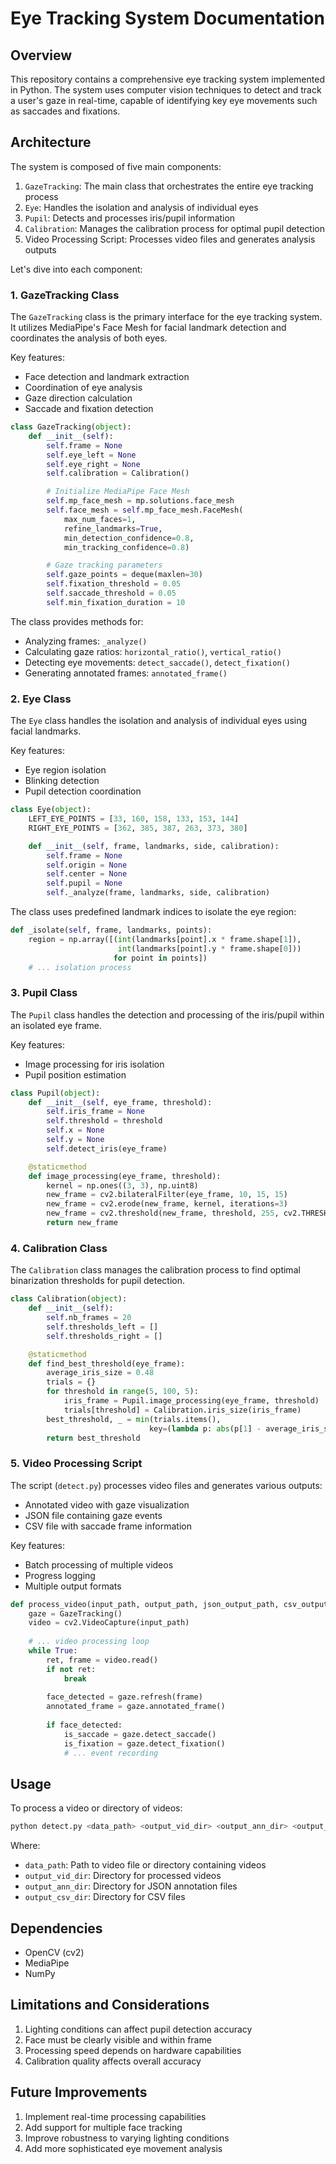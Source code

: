 # Eye Tracking System Documentation

## Overview
This repository contains a comprehensive eye tracking system implemented in Python. The system uses computer vision techniques to detect and track a user's gaze in real-time, capable of identifying key eye movements such as saccades and fixations.

## Architecture

The system is composed of five main components:

1. `GazeTracking`: The main class that orchestrates the entire eye tracking process
2. `Eye`: Handles the isolation and analysis of individual eyes
3. `Pupil`: Detects and processes iris/pupil information
4. `Calibration`: Manages the calibration process for optimal pupil detection
5. Video Processing Script: Processes video files and generates analysis outputs

Let's dive into each component:

### 1. GazeTracking Class

The `GazeTracking` class is the primary interface for the eye tracking system. It utilizes MediaPipe's Face Mesh for facial landmark detection and coordinates the analysis of both eyes.

Key features:
- Face detection and landmark extraction
- Coordination of eye analysis
- Gaze direction calculation
- Saccade and fixation detection

```python
class GazeTracking(object):
    def __init__(self):
        self.frame = None
        self.eye_left = None    
        self.eye_right = None
        self.calibration = Calibration()

        # Initialize MediaPipe Face Mesh
        self.mp_face_mesh = mp.solutions.face_mesh
        self.face_mesh = self.mp_face_mesh.FaceMesh(
            max_num_faces=1,
            refine_landmarks=True,
            min_detection_confidence=0.8,
            min_tracking_confidence=0.8)

        # Gaze tracking parameters
        self.gaze_points = deque(maxlen=30)
        self.fixation_threshold = 0.05
        self.saccade_threshold = 0.05
        self.min_fixation_duration = 10
```

The class provides methods for:
- Analyzing frames: `_analyze()`
- Calculating gaze ratios: `horizontal_ratio()`, `vertical_ratio()`
- Detecting eye movements: `detect_saccade()`, `detect_fixation()`
- Generating annotated frames: `annotated_frame()`

### 2. Eye Class

The `Eye` class handles the isolation and analysis of individual eyes using facial landmarks.

Key features:
- Eye region isolation
- Blinking detection
- Pupil detection coordination

```python
class Eye(object):
    LEFT_EYE_POINTS = [33, 160, 158, 133, 153, 144]
    RIGHT_EYE_POINTS = [362, 385, 387, 263, 373, 380]

    def __init__(self, frame, landmarks, side, calibration):
        self.frame = None
        self.origin = None
        self.center = None
        self.pupil = None
        self._analyze(frame, landmarks, side, calibration)
```

The class uses predefined landmark indices to isolate the eye region:
```python
def _isolate(self, frame, landmarks, points):
    region = np.array([(int(landmarks[point].x * frame.shape[1]), 
                        int(landmarks[point].y * frame.shape[0])) 
                       for point in points])
    # ... isolation process
```

### 3. Pupil Class

The `Pupil` class handles the detection and processing of the iris/pupil within an isolated eye frame.

Key features:
- Image processing for iris isolation
- Pupil position estimation

```python
class Pupil(object):
    def __init__(self, eye_frame, threshold):
        self.iris_frame = None
        self.threshold = threshold
        self.x = None
        self.y = None
        self.detect_iris(eye_frame)

    @staticmethod
    def image_processing(eye_frame, threshold):
        kernel = np.ones((3, 3), np.uint8)
        new_frame = cv2.bilateralFilter(eye_frame, 10, 15, 15)
        new_frame = cv2.erode(new_frame, kernel, iterations=3)
        new_frame = cv2.threshold(new_frame, threshold, 255, cv2.THRESH_BINARY)[1]
        return new_frame
```

### 4. Calibration Class

The `Calibration` class manages the calibration process to find optimal binarization thresholds for pupil detection.

```python
class Calibration(object):
    def __init__(self):
        self.nb_frames = 20
        self.thresholds_left = []
        self.thresholds_right = []

    @staticmethod
    def find_best_threshold(eye_frame):
        average_iris_size = 0.48
        trials = {}
        for threshold in range(5, 100, 5):
            iris_frame = Pupil.image_processing(eye_frame, threshold)
            trials[threshold] = Calibration.iris_size(iris_frame)
        best_threshold, _ = min(trials.items(), 
                               key=(lambda p: abs(p[1] - average_iris_size)))
        return best_threshold
```

### 5. Video Processing Script

The script (`detect.py`) processes video files and generates various outputs:
- Annotated video with gaze visualization
- JSON file containing gaze events
- CSV file with saccade frame information

Key features:
- Batch processing of multiple videos
- Progress logging
- Multiple output formats

```python
def process_video(input_path, output_path, json_output_path, csv_output_path):
    gaze = GazeTracking()
    video = cv2.VideoCapture(input_path)
    
    # ... video processing loop
    while True:
        ret, frame = video.read()
        if not ret:
            break
        
        face_detected = gaze.refresh(frame)
        annotated_frame = gaze.annotated_frame()
        
        if face_detected:
            is_saccade = gaze.detect_saccade()
            is_fixation = gaze.detect_fixation()
            # ... event recording
```

## Usage

To process a video or directory of videos:

```bash
python detect.py <data_path> <output_vid_dir> <output_ann_dir> <output_csv_dir>
```

Where:
- `data_path`: Path to video file or directory containing videos
- `output_vid_dir`: Directory for processed videos
- `output_ann_dir`: Directory for JSON annotation files
- `output_csv_dir`: Directory for CSV files

## Dependencies

- OpenCV (cv2)
- MediaPipe
- NumPy

## Limitations and Considerations

1. Lighting conditions can affect pupil detection accuracy
2. Face must be clearly visible and within frame
3. Processing speed depends on hardware capabilities
4. Calibration quality affects overall accuracy

## Future Improvements

1. Implement real-time processing capabilities
2. Add support for multiple face tracking
3. Improve robustness to varying lighting conditions
4. Add more sophisticated eye movement analysis